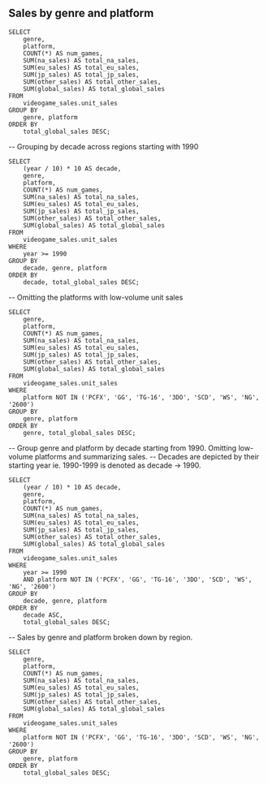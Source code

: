 ## Sales by genre and platform

```postgresql
SELECT
    genre,
    platform,
    COUNT(*) AS num_games,
    SUM(na_sales) AS total_na_sales,
    SUM(eu_sales) AS total_eu_sales,
    SUM(jp_sales) AS total_jp_sales,
    SUM(other_sales) AS total_other_sales,
    SUM(global_sales) AS total_global_sales
FROM
    videogame_sales.unit_sales
GROUP BY
    genre, platform
ORDER BY
    total_global_sales DESC;
```


--  Grouping by decade across regions starting with 1990

```postgresql
SELECT
    (year / 10) * 10 AS decade,
    genre,
    platform,
    COUNT(*) AS num_games,
    SUM(na_sales) AS total_na_sales,
    SUM(eu_sales) AS total_eu_sales,
    SUM(jp_sales) AS total_jp_sales,
    SUM(other_sales) AS total_other_sales,
    SUM(global_sales) AS total_global_sales
FROM
    videogame_sales.unit_sales
WHERE
    year >= 1990
GROUP BY
    decade, genre, platform
ORDER BY
    decade, total_global_sales DESC;
```


-- Omitting the platforms with low-volume unit sales

```postgresql
SELECT
    genre,
    platform,
    COUNT(*) AS num_games,
    SUM(na_sales) AS total_na_sales,
    SUM(eu_sales) AS total_eu_sales,
    SUM(jp_sales) AS total_jp_sales,
    SUM(other_sales) AS total_other_sales,
    SUM(global_sales) AS total_global_sales
FROM
    videogame_sales.unit_sales
WHERE
    platform NOT IN ('PCFX', 'GG', 'TG-16', '3DO', 'SCD', 'WS', 'NG', '2600')
GROUP BY
    genre, platform
ORDER BY
    genre, total_global_sales DESC;
```



-- Group genre and platform by decade starting from 1990. Omitting low-volume platforms and summarizing sales.
-- Decades are depicted by their starting year ie. 1990-1999 is denoted as decade -> 1990. 

```postgresql
SELECT
    (year / 10) * 10 AS decade,
    genre,
    platform,
    COUNT(*) AS num_games,
    SUM(na_sales) AS total_na_sales,
    SUM(eu_sales) AS total_eu_sales,
    SUM(jp_sales) AS total_jp_sales,
    SUM(other_sales) AS total_other_sales,
    SUM(global_sales) AS total_global_sales
FROM
    videogame_sales.unit_sales
WHERE
    year >= 1990
    AND platform NOT IN ('PCFX', 'GG', 'TG-16', '3DO', 'SCD', 'WS', 'NG', '2600')
GROUP BY
    decade, genre, platform
ORDER BY
    decade ASC,
    total_global_sales DESC;
```


-- Sales by genre and platform broken down by region.

```postgresql
SELECT
    genre,
    platform,
    COUNT(*) AS num_games,
    SUM(na_sales) AS total_na_sales,
    SUM(eu_sales) AS total_eu_sales,
    SUM(jp_sales) AS total_jp_sales,
    SUM(other_sales) AS total_other_sales,
    SUM(global_sales) AS total_global_sales
FROM
    videogame_sales.unit_sales
WHERE
    platform NOT IN ('PCFX', 'GG', 'TG-16', '3DO', 'SCD', 'WS', 'NG', '2600')
GROUP BY
    genre, platform
ORDER BY
    total_global_sales DESC;
```
